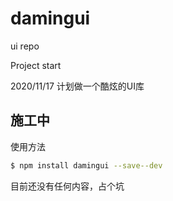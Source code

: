 # damingui
ui repo

Project start

2020/11/17 计划做一个酷炫的UI库

## 施工中
使用方法
```bash
$ npm install damingui --save--dev
```
目前还没有任何内容，占个坑